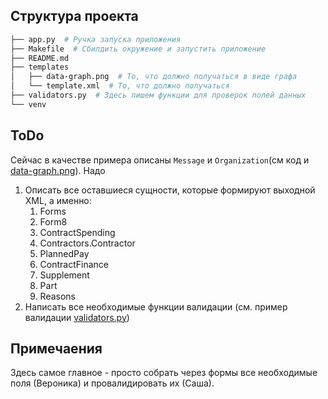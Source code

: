 ## Структура проекта
```bash
├── app.py  # Ручка запуска приложения
├── Makefile  # Сбилдить окружение и запустить приложение
├── README.md
├── templates 
│   ├── data-graph.png  # То, что должно получаться в виде графа
│   └── template.xml  # То, что должно получаться
├── validators.py  # Здесь пишем функции для проверок полей данных
└── venv
```

## ToDo
Сейчас в качестве примера описаны ```Message``` и ```Organization```(см код и [data-graph.png](templates/data-graph.png)). 
Надо 
1. Описать все оставшиеся сущности, которые формируют выходной XML, а именно: 
   1. Forms
   2. Form8
   3. ContractSpending 
   4. Contractors.Contractor
   5. PlannedPay
   6. ContractFinance
   7. Supplement
   8. Part
   9. Reasons
2. Написать все необходимые функции валидации (см. пример валидации [validators.py](validators.py))

## Примечаения

  Здесь самое главное - просто собрать через формы все необходимые поля (Вероника) и провалидировать их (Саша).